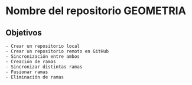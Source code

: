 # Nombre del repositorio GEOMETRIA

## Objetivos
    - Crear un repositorio local
    - Crear un repositorio remoto en GitHub
    - Sincronización entre ambos
    - Creación de ramas
    - Sincronizar distintas ramas
    - Fusionar ramas
    - Eliminación de ramas
